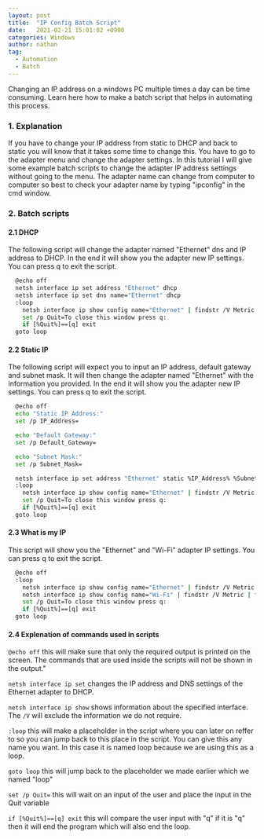 ```yaml
---
layout: post
title:  "IP Config Batch Script"
date:   2021-02-21 15:01:02 +0900
categories: Windows 
author: nathan
tag: 
  - Automation
  - Batch
---
```


Changing an IP address on a windows PC multiple times a day can be time consuming. Learn here how to make a batch script that helps in automating this process.

### 1. Explanation
If you have to change your IP address from static to DHCP and back to static you will know that it takes some time to change this. You have to go to the adapter menu and change the adapter settings.
In this tutorial I will give some example batch scripts to change the adapter IP address settings without going to the menu.
The adapter name can change from computer to computer so best to check your adapter name by typing "ipconfig" in the cmd window.

### 2. Batch scripts

#### 2.1 DHCP
The following script will change the adapter named "Ethernet" dns and IP address to DHCP. In the end it will show you the adapter new IP settings. You can press q to exit the script.
```bash
  @echo off
  netsh interface ip set address "Ethernet" dhcp
  netsh interface ip set dns name="Ethernet" dhcp
  :loop
  	netsh interface ip show config name="Ethernet" | findstr /V Metric | findstr /V suffix | findstr /V WINS
  	set /p Quit=To close this window press q:
  	if [%Quit%]==[q] exit
  goto loop
```

#### 2.2 Static IP
The following script will expect you to input an IP address, default gateway and subnet mask. It will then change the adapter named "Ethernet" with the information you provided. In the end it will show you the adapter new IP settings. You can press q to exit the script.
```bash
  @echo off
  echo "Static IP Address:"
  set /p IP_Address=

  echo "Default Gateway:"
  set /p Default_Gateway=

  echo "Subnet Mask:"
  set /p Subnet_Mask=

  netsh interface ip set address "Ethernet" static %IP_Address% %Subnet_Mask% %Default_Gateway%
  :loop
  	netsh interface ip show config name="Ethernet" | findstr /V Metric | findstr /V suffix | findstr /V WINS
  	set /p Quit=To close this window press q:
  	if [%Quit%]==[q] exit
  goto loop
```

#### 2.3 What is my IP
This script will show you the "Ethernet" and "Wi-Fi" adapter IP settings. You can press q to exit the script.
```bash
  @echo off
  :loop
  	netsh interface ip show config name="Ethernet" | findstr /V Metric | findstr /V suffix | findstr /V WINS
  	netsh interface ip show config name="Wi-Fi" | findstr /V Metric | findstr /V suffix | findstr /V WINS
  	set /p Quit=To close this window press q:
  	if [%Quit%]==[q] exit
  goto loop
```

#### 2.4 Explenation of commands used in scripts
`@echo off` this will make sure that only the required output is printed on the screen. The commands that are used inside the scripts will not be shown in the output."

`netsh interface ip set` changes the IP address and DNS settings of the Ethernet adapter to DHCP.

`netsh interface ip show` shows information about the specified interface. The `/V` will exclude the information we do not require.

`:loop` this will make a placeholder in the script where you can later on reffer to so you can jump back to this place in the script. You can give this any name you want. In this case it is named loop because we are using this as a loop.

`goto loop` this will jump back to the placeholder we made earlier which we named "loop"

`set /p Quit=` this will wait on an input of the user and place the input in the Quit variable

`if [%Quit%]==[q] exit` this will compare the user input with "q" if it is "q" then it will end the program which will also end the loop.
